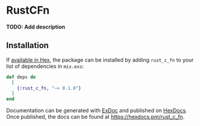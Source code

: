 # RustCFn

**TODO: Add description**

## Installation

If [available in Hex](https://hex.pm/docs/publish), the package can be installed
by adding `rust_c_fn` to your list of dependencies in `mix.exs`:

```elixir
def deps do
  [
    {:rust_c_fn, "~> 0.1.0"}
  ]
end
```

Documentation can be generated with [ExDoc](https://github.com/elixir-lang/ex_doc)
and published on [HexDocs](https://hexdocs.pm). Once published, the docs can
be found at <https://hexdocs.pm/rust_c_fn>.

